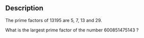 ## Description
The prime factors of 13195 are 5, 7, 13 and 29.

What is the largest prime factor of the number 600851475143 ?